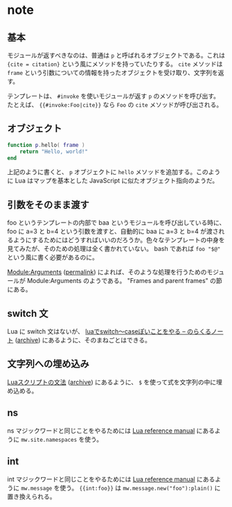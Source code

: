 # note

## 基本

モジュールが返すべきなのは、普通は `p` と呼ばれるオブジェクトである。これは `{cite = citation}` という風にメソッドを持っていたりする。 `cite` メソッドは `frame` という引数についての情報を持ったオブジェクトを受け取り、文字列を返す。

テンプレートは、 `#invoke` を使いモジュールが返す `p` のメソッドを呼び出す。たとえば、 `{{#invoke:Foo|cite}}` なら `Foo` の `cite` メソッドが呼び出される。

## オブジェクト

```lua
function p.hello( frame )
    return "Hello, world!"
end
```

上記のように書くと、 `p` オブジェクトに `hello` メソッドを追加する。このように Lua はマップを基本とした JavaScript に似たオブジェクト指向のようだ。

## 引数をそのまま渡す

foo というテンプレートの内部で baa というモジュールを呼び出している時に、 foo に a=3 と b=4 という引数を渡すと、自動的に baa に a=3 と b=4 が渡されるようにするためにはどうすればいいのだろうか。色々なテンプレートの中身を見てみたが、そのための処理は全く書かれていない。 bash であれば `foo "$@"` という風に書く必要があるのに。

[Module:Arguments](https://en.wikipedia.org/wiki/Module:Arguments) ([permalink](https://en.wikipedia.org/w/index.php?oldid=948472485)) によれば、そのような処理を行うためのモジュールが Module:Arguments のようである。 "Frames and parent frames" の節にある。

## switch 文

Lua に switch 文はないが、 [luaでswitch～caseぽいことをやる – のらくるノート](https://noracle.jp/lua-switch-case/) ([archive](https://web.archive.org/web/20201030165854/https://noracle.jp/lua-switch-case/)) にあるように、そのまねごとはできる。

## 文字列への埋め込み

[Luaスクリプトの文法](http://www.rtpro.yamaha.co.jp/RT/docs/lua/tutorial/syntax.html) ([archive](https://web.archive.org/web/20190916124025/http://www.rtpro.yamaha.co.jp/RT/docs/lua/tutorial/syntax.html)) にあるように、 `$` を使って式を文字列の中に埋め込める。

## ns

ns マジックワードと同じことをやるためには [Lua reference manual](https://www.mediawiki.org/wiki/index.php?oldid=4300742#mw.site.namespaces) にあるように `mw.site.namespaces` を使う。

## int

int マジックワードと同じことをやるためには [Lua reference manual](https://www.mediawiki.org/wiki/index.php?oldid=4300742#mw.message) にあるように `mw.message` を使う。 `{{int:foo}}` は `mw.message.new("foo"):plain()` に置き換えられる。
